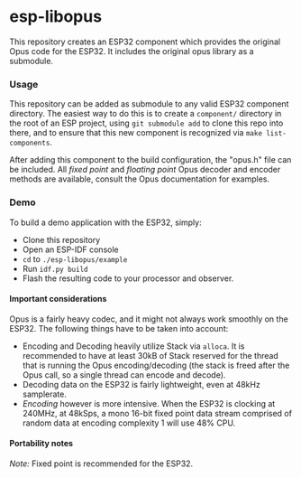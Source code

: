 # esp-libopus

This repository creates an ESP32 component which provides the original Opus code
for the ESP32. It includes the original opus library as a submodule.

### Usage
This repository can be added as submodule to any valid ESP32 component directory.
The easiest way to do this is to create a `component/` directory in the root
of an ESP project, using `git submodule add` to clone this repo into there,
and to ensure that this new component is recognized via `make list-components`.

After adding this component to the build configuration, the "opus.h" file
can be included. All *fixed point* and *floating point* Opus decoder and encoder
methods are available, consult the Opus documentation for examples.

### Demo
To build a demo application with the ESP32, simply:
- Clone this repository
- Open an ESP-IDF console
- `cd` to `./esp-libopus/example`
- Run `idf.py build`
- Flash the resulting code to your processor and observer.

#### Important considerations
Opus is a fairly heavy codec, and it might not always work smoothly on the ESP32.
The following things have to be taken into account:

- Encoding and Decoding heavily utilize Stack via `alloca`. It is recommended
to have at least 30kB of Stack reserved for the thread that is running the Opus
encoding/decoding (the stack is freed after the Opus call, so a single
thread can encode and decode).
- Decoding data on the ESP32 is fairly lightweight, even at 48kHz samplerate.
- *Encoding* however is more intensive. When the ESP32 is clocking at 240MHz, at
48kSps, a mono 16-bit fixed point data stream comprised of random data at
encoding complexity 1 will use 48% CPU.

#### Portability notes
*Note:* Fixed point is recommended for the ESP32.

